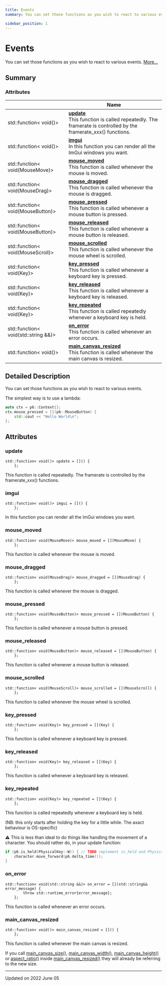 ```yaml
---
title: Events
summary: You can set those functions as you wish to react to various events. 

sidebar_position: 1
---
```


# Events

You can set those functions as you wish to react to various events.  [More...](#detailed-description)

## Summary

### Attributes

|                | Name           |
| -------------- | -------------- |
| std::function< void()> | **[update](/reference/events#update)** <br/>This function is called repeatedly. The framerate is controlled by the framerate_xxx() functions.  |
| std::function< void()> | **[imgui](/reference/events#imgui)** <br/>In this function you can render all the ImGui windows you want.  |
| std::function< void(MouseMove)> | **[mouse_moved](/reference/events#mouse_moved)** <br/>This function is called whenever the mouse is moved.  |
| std::function< void(MouseDrag)> | **[mouse_dragged](/reference/events#mouse_dragged)** <br/>This function is called whenever the mouse is dragged.  |
| std::function< void(MouseButton)> | **[mouse_pressed](/reference/events#mouse_pressed)** <br/>This function is called whenever a mouse button is pressed.  |
| std::function< void(MouseButton)> | **[mouse_released](/reference/events#mouse_released)** <br/>This function is called whenever a mouse button is released.  |
| std::function< void(MouseScroll)> | **[mouse_scrolled](/reference/events#mouse_scrolled)** <br/>This function is called whenever the mouse wheel is scrolled.  |
| std::function< void(Key)> | **[key_pressed](/reference/events#key_pressed)** <br/>This function is called whenever a keyboard key is pressed.  |
| std::function< void(Key)> | **[key_released](/reference/events#key_released)** <br/>This function is called whenever a keyboard key is released.  |
| std::function< void(Key)> | **[key_repeated](/reference/events#key_repeated)** <br/>This function is called repeatedly whenever a keyboard key is held.  |
| std::function< void(std::string &&)> | **[on_error](/reference/events#on_error)** <br/>This function is called whenever an error occurs.  |
| std::function< void()> | **[main_canvas_resized](/reference/events#main_canvas_resized)** <br/>This function is called whenever the main canvas is resized.  |

## Detailed Description

You can set those functions as you wish to react to various events. 

The simplest way is to use a lambda:



```cpp
auto ctx = p6::Context{};
ctx.mouse_pressed = [](p6::MouseButton) {
    std::cout << "Hello World\n";
};
```



## Attributes

### update

```
std::function< void()> update = []() {
    };
```

This function is called repeatedly. The framerate is controlled by the framerate_xxx() functions. 

### imgui

```
std::function< void()> imgui = []() {
    };
```

In this function you can render all the ImGui windows you want. 

### mouse_moved

```
std::function< void(MouseMove)> mouse_moved = [](MouseMove) {
    };
```

This function is called whenever the mouse is moved. 

### mouse_dragged

```
std::function< void(MouseDrag)> mouse_dragged = [](MouseDrag) {
    };
```

This function is called whenever the mouse is dragged. 

### mouse_pressed

```
std::function< void(MouseButton)> mouse_pressed = [](MouseButton) {
    };
```

This function is called whenever a mouse button is pressed. 

### mouse_released

```
std::function< void(MouseButton)> mouse_released = [](MouseButton) {
    };
```

This function is called whenever a mouse button is released. 

### mouse_scrolled

```
std::function< void(MouseScroll)> mouse_scrolled = [](MouseScroll) {
    };
```

This function is called whenever the mouse wheel is scrolled. 

### key_pressed

```
std::function< void(Key)> key_pressed = [](Key) {
    };
```

This function is called whenever a keyboard key is pressed. 

### key_released

```
std::function< void(Key)> key_released = [](Key) {
    };
```

This function is called whenever a keyboard key is released. 

### key_repeated

```
std::function< void(Key)> key_repeated = [](Key) {
    };
```

This function is called repeatedly whenever a keyboard key is held. 

(NB: this only starts after holding the key for a little while. The axact behaviour is OS-specific)

:warning: This is less than ideal to do things like handling the movement of a character. You should rather do, in your update function:



```cpp
if (p6.is_held(PhysicalKey::W)) { // TODO implement is_held and PhysicalKey and LogicalKey
    character.move_forward(p6.delta_time());
}
```


### on_error

```
std::function< void(std::string &&)> on_error = [](std::string&& error_message) {
        throw std::runtime_error{error_message};
    };
```

This function is called whenever an error occurs. 

### main_canvas_resized

```
std::function< void()> main_canvas_resized = []() {
    };
```

This function is called whenever the main canvas is resized. 

If you call [main_canvas_size()](/reference/canvas#main_canvas_size), [main_canvas_width()](/reference/canvas#main_canvas_width), [main_canvas_height()](/reference/canvas#main_canvas_height) or [aspect_ratio()](/reference/canvas#aspect_ratio) inside [main_canvas_resized()](/reference/events#main_canvas_resized) they will already be referring to the new size. 





-------------------------------

Updated on 2022 June 05